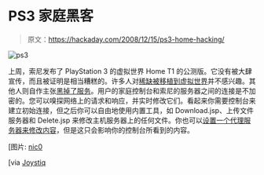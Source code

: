 # PS3 家庭黑客

> 原文：<https://hackaday.com/2008/12/15/ps3-home-hacking/>

![ps3](img/9a18b22f06c5c00a8b56ffe91aaca4ed.png "ps3")

上周，索尼发布了 PlayStation 3 的虚拟世界 Home T1 的公测版。它没有被大肆宣传，而且被证明是相当糟糕的。许多人对[稀缺被移植到虚拟世界](http://www.penny-arcade.com/comic/2008/12/12/ "Penny Arcade! - A Penetrating Look")并不感兴趣。其他人则自作主张[黑掉了服务](http://streetskaterfu.blogspot.com/2008/12/home-release-special-home.html "HOME vulnarabilities disclosure *UPDATE2*")。用户的家庭控制台和索尼的服务器之间的连接是不加密的。您可以嗅探网络上的请求和响应，并实时修改它们。看起来你需要控制台来建立初始连接，但之后你可以自由地使用内置工具，如 Download.jsp、上传文件服务器和 Delete.jsp 来修改主机服务器上的任何文件。你也可以[设置一个代理服务器来修改内容](http://www.ps3hax.net/showthread.php?t=8319 "How to mod Home with your own posters and movie's !! - PS3HaX Network - PS3 Hacks")，但是这只会影响你的控制台所看到的内容。

[图片: [nic0](http://flickr.com/photos/nic/280756043/ "PS3 on Flickr - Photo Sharing!")

[via [Joystiq](http://www.joystiq.com/2008/12/15/rumor-playstation-home-hacked/ "PlayStation Home hacked - Joystiq")